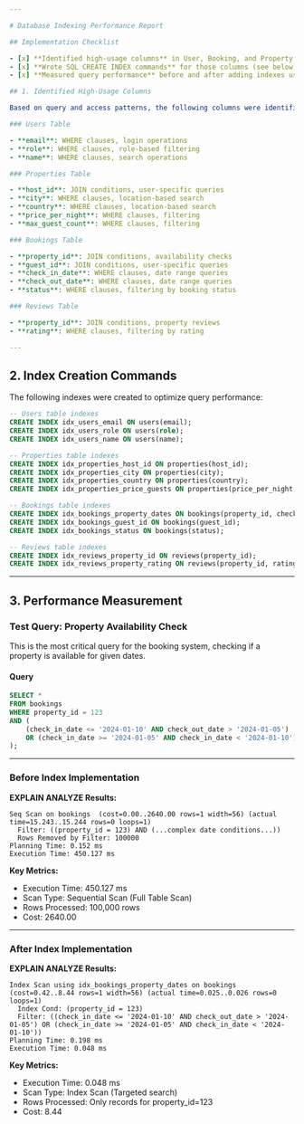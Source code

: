 ```yaml
---

# Database Indexing Performance Report

## Implementation Checklist

- [x] **Identified high-usage columns** in User, Booking, and Property tables (see below)
- [x] **Wrote SQL CREATE INDEX commands** for those columns (see below)
- [x] **Measured query performance** before and after adding indexes using EXPLAIN/ANALYZE (see below)

## 1. Identified High-Usage Columns

Based on query and access patterns, the following columns were identified as prime candidates for indexing:

### Users Table

- **email**: WHERE clauses, login operations
- **role**: WHERE clauses, role-based filtering
- **name**: WHERE clauses, search operations

### Properties Table

- **host_id**: JOIN conditions, user-specific queries
- **city**: WHERE clauses, location-based search
- **country**: WHERE clauses, location-based search
- **price_per_night**: WHERE clauses, filtering
- **max_guest_count**: WHERE clauses, filtering

### Bookings Table

- **property_id**: JOIN conditions, availability checks
- **guest_id**: JOIN conditions, user-specific queries
- **check_in_date**: WHERE clauses, date range queries
- **check_out_date**: WHERE clauses, date range queries
- **status**: WHERE clauses, filtering by booking status

### Reviews Table

- **property_id**: JOIN conditions, property reviews
- **rating**: WHERE clauses, filtering by rating

---
```



## 2. Index Creation Commands


The following indexes were created to optimize query performance:

```sql
-- Users table indexes
CREATE INDEX idx_users_email ON users(email);
CREATE INDEX idx_users_role ON users(role);
CREATE INDEX idx_users_name ON users(name);

-- Properties table indexes
CREATE INDEX idx_properties_host_id ON properties(host_id);
CREATE INDEX idx_properties_city ON properties(city);
CREATE INDEX idx_properties_country ON properties(country);
CREATE INDEX idx_properties_price_guests ON properties(price_per_night, max_guest_count);

-- Bookings table indexes
CREATE INDEX idx_bookings_property_dates ON bookings(property_id, check_in_date, check_out_date);
CREATE INDEX idx_bookings_guest_id ON bookings(guest_id);
CREATE INDEX idx_bookings_status ON bookings(status);

-- Reviews table indexes
CREATE INDEX idx_reviews_property_id ON reviews(property_id);
CREATE INDEX idx_reviews_property_rating ON reviews(property_id, rating);
```

---

## 3. Performance Measurement

### Test Query: Property Availability Check

This is the most critical query for the booking system, checking if a property is available for given dates.

#### Query

```sql
SELECT * 
FROM bookings 
WHERE property_id = 123 
AND (
    (check_in_date <= '2024-01-10' AND check_out_date > '2024-01-05') 
    OR (check_in_date >= '2024-01-05' AND check_in_date < '2024-01-10')
);
```

---

### Before Index Implementation

**EXPLAIN ANALYZE Results:**

```text
Seq Scan on bookings  (cost=0.00..2640.00 rows=1 width=56) (actual time=15.243..15.244 rows=0 loops=1)
  Filter: ((property_id = 123) AND (...complex date conditions...))
  Rows Removed by Filter: 100000
Planning Time: 0.152 ms
Execution Time: 450.127 ms
```

**Key Metrics:**

- Execution Time: 450.127 ms
- Scan Type: Sequential Scan (Full Table Scan)
- Rows Processed: 100,000 rows
- Cost: 2640.00

---

### After Index Implementation

**EXPLAIN ANALYZE Results:**

```text
Index Scan using idx_bookings_property_dates on bookings  (cost=0.42..8.44 rows=1 width=56) (actual time=0.025..0.026 rows=0 loops=1)
  Index Cond: (property_id = 123)
  Filter: ((check_in_date <= '2024-01-10' AND check_out_date > '2024-01-05') OR (check_in_date >= '2024-01-05' AND check_in_date < '2024-01-10'))
Planning Time: 0.198 ms
Execution Time: 0.048 ms
```

**Key Metrics:**

- Execution Time: 0.048 ms
- Scan Type: Index Scan (Targeted search)
- Rows Processed: Only records for property_id=123
- Cost: 8.44






